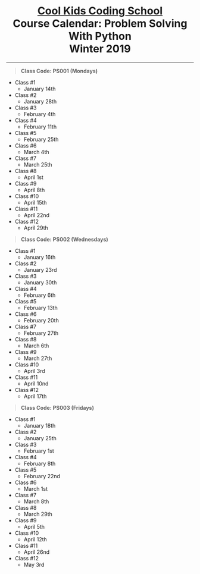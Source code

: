# <center>[**Cool Kids Coding School**](http://www.coolkidscodingschool.com)<br>Course Calendar: **Problem Solving With Python**<br>  Winter 2019
---
> **Class Code: PS001 (Mondays)**
+ Class #1
  + January 14th
+ Class #2
  + January 28th
+ Class #3
  + February 4th
+ Class #4
  + February 11th
+ Class #5
  + February 25th
+ Class #6
  + March 4th
+ Class #7
  + March 25th
+ Class #8
  + April 1st
+ Class #9
  + April 8th
+ Class #10
  + April 15th
+ Class #11
  + April 22nd
+ Class #12
  + April 29th
> **Class Code: PS002 (Wednesdays)**
+ Class #1
  + January 16th
+ Class #2
  + January 23rd
+ Class #3
  + January 30th
+ Class #4
  + February 6th
+ Class #5
  + February 13th
+ Class #6
  + February 20th
+ Class #7
  + February 27th
+ Class #8
  + March 6th
+ Class #9
  + March 27th
+ Class #10
  + April 3rd
+ Class #11
  + April 10nd
+ Class #12
  + April 17th
> **Class Code: PS003 (Fridays)**
+ Class #1
  + January 18th
+ Class #2
  + January 25th
+ Class #3
  + February 1st
+ Class #4
  + February 8th
+ Class #5
  + February 22nd
+ Class #6
  + March 1st
+ Class #7
  + March 8th
+ Class #8
  + March 29th
+ Class #9
  + April 5th
+ Class #10
  + April 12th
+ Class #11
  + April 26nd
+ Class #12
  + May 3rd
